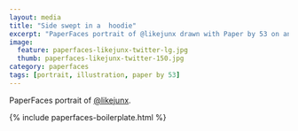 ```yaml
---
layout: media
title: "Side swept in a  hoodie"
excerpt: "PaperFaces portrait of @likejunx drawn with Paper by 53 on an iPad."
image: 
  feature: paperfaces-likejunx-twitter-lg.jpg
  thumb: paperfaces-likejunx-twitter-150.jpg
category: paperfaces
tags: [portrait, illustration, paper by 53]
---
```


PaperFaces portrait of [@likejunx](http://twitter.com/likejunx).

{% include paperfaces-boilerplate.html %}